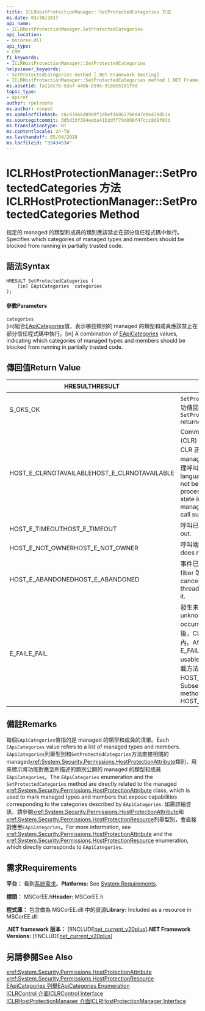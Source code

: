 ```yaml
---
title: ICLRHostProtectionManager::SetProtectedCategories 方法
ms.date: 03/30/2017
api_name:
- ICLRHostProtectionManager.SetProtectedCategories
api_location:
- mscoree.dll
api_type:
- COM
f1_keywords:
- ICLRHostProtectionManager::SetProtectedCategories
helpviewer_keywords:
- SetProtectedCategories method [.NET Framework hosting]
- ICLRHostProtectionManager::SetProtectedCategories method [.NET Framework hosting]
ms.assetid: fa21dc7b-5da7-440b-b59e-9180e5181f9d
topic_type:
- apiref
author: rpetrusha
ms.author: ronpet
ms.openlocfilehash: c6c93566d0909f1dbef46862760d47ede478d51a
ms.sourcegitcommit: 3d5d33f384eeba41b2dff79d096f47ccc8d8f03d
ms.translationtype: HT
ms.contentlocale: zh-TW
ms.lasthandoff: 05/04/2018
ms.locfileid: "33434534"
---
```

# <a name="iclrhostprotectionmanagersetprotectedcategories-method"></a><span data-ttu-id="22019-102">ICLRHostProtectionManager::SetProtectedCategories 方法</span><span class="sxs-lookup"><span data-stu-id="22019-102">ICLRHostProtectionManager::SetProtectedCategories Method</span></span>
<span data-ttu-id="22019-103">指定的 managed 的類型和成員的類別應該禁止在部分信任程式碼中執行。</span><span class="sxs-lookup"><span data-stu-id="22019-103">Specifies which categories of managed types and members should be blocked from running in partially trusted code.</span></span>  
  
## <a name="syntax"></a><span data-ttu-id="22019-104">語法</span><span class="sxs-lookup"><span data-stu-id="22019-104">Syntax</span></span>  
  
```  
HRESULT SetProtectedCategories (  
    [in] EApiCategories  categories  
);  
```  
  
#### <a name="parameters"></a><span data-ttu-id="22019-105">參數</span><span class="sxs-lookup"><span data-stu-id="22019-105">Parameters</span></span>  
 `categories`  
 <span data-ttu-id="22019-106">[in]組合[EApiCategories](../../../../docs/framework/unmanaged-api/hosting/eapicategories-enumeration.md)值，表示哪些類別的 managed 的類型和成員應該禁止在部分信任程式碼中執行。</span><span class="sxs-lookup"><span data-stu-id="22019-106">[in] A combination of [EApiCategories](../../../../docs/framework/unmanaged-api/hosting/eapicategories-enumeration.md) values, indicating which categories of managed types and members should be blocked from running in partially trusted code.</span></span>  
  
## <a name="return-value"></a><span data-ttu-id="22019-107">傳回值</span><span class="sxs-lookup"><span data-stu-id="22019-107">Return Value</span></span>  
  
|<span data-ttu-id="22019-108">HRESULT</span><span class="sxs-lookup"><span data-stu-id="22019-108">HRESULT</span></span>|<span data-ttu-id="22019-109">描述</span><span class="sxs-lookup"><span data-stu-id="22019-109">Description</span></span>|  
|-------------|-----------------|  
|<span data-ttu-id="22019-110">S_OK</span><span class="sxs-lookup"><span data-stu-id="22019-110">S_OK</span></span>|<span data-ttu-id="22019-111">`SetProtectedCategories` 已成功傳回。</span><span class="sxs-lookup"><span data-stu-id="22019-111">`SetProtectedCategories` returned successfully.</span></span>|  
|<span data-ttu-id="22019-112">HOST_E_CLRNOTAVAILABLE</span><span class="sxs-lookup"><span data-stu-id="22019-112">HOST_E_CLRNOTAVAILABLE</span></span>|<span data-ttu-id="22019-113">Common language runtime (CLR) 尚未載入到處理程序，或 CLR 正在中它無法執行 managed 程式碼，或成功地處理呼叫的狀態。</span><span class="sxs-lookup"><span data-stu-id="22019-113">The common language runtime (CLR) has not been loaded into a process, or the CLR is in a state in which it cannot run managed code or process the call successfully.</span></span>|  
|<span data-ttu-id="22019-114">HOST_E_TIMEOUT</span><span class="sxs-lookup"><span data-stu-id="22019-114">HOST_E_TIMEOUT</span></span>|<span data-ttu-id="22019-115">呼叫已逾時。</span><span class="sxs-lookup"><span data-stu-id="22019-115">The call timed out.</span></span>|  
|<span data-ttu-id="22019-116">HOST_E_NOT_OWNER</span><span class="sxs-lookup"><span data-stu-id="22019-116">HOST_E_NOT_OWNER</span></span>|<span data-ttu-id="22019-117">呼叫端未擁有鎖定。</span><span class="sxs-lookup"><span data-stu-id="22019-117">The caller does not own the lock.</span></span>|  
|<span data-ttu-id="22019-118">HOST_E_ABANDONED</span><span class="sxs-lookup"><span data-stu-id="22019-118">HOST_E_ABANDONED</span></span>|<span data-ttu-id="22019-119">事件已取消時封鎖的執行緒或 fiber 等候它。</span><span class="sxs-lookup"><span data-stu-id="22019-119">An event was canceled while a blocked thread or fiber was waiting on it.</span></span>|  
|<span data-ttu-id="22019-120">E_FAIL</span><span class="sxs-lookup"><span data-stu-id="22019-120">E_FAIL</span></span>|<span data-ttu-id="22019-121">發生未知的嚴重失敗。</span><span class="sxs-lookup"><span data-stu-id="22019-121">An unknown catastrophic failure occurred.</span></span> <span data-ttu-id="22019-122">方法會傳回 E_FAIL 之後，CLR 就不再可用的處理序內。</span><span class="sxs-lookup"><span data-stu-id="22019-122">After a method returns E_FAIL, the CLR is no longer usable within the process.</span></span> <span data-ttu-id="22019-123">裝載方法的後續呼叫會傳回 HOST_E_CLRNOTAVAILABLE。</span><span class="sxs-lookup"><span data-stu-id="22019-123">Subsequent calls to hosting methods return HOST_E_CLRNOTAVAILABLE.</span></span>|  
  
## <a name="remarks"></a><span data-ttu-id="22019-124">備註</span><span class="sxs-lookup"><span data-stu-id="22019-124">Remarks</span></span>  
 <span data-ttu-id="22019-125">每個`EApiCategories`值指的是 managed 的類型和成員的清單。</span><span class="sxs-lookup"><span data-stu-id="22019-125">Each `EApiCategories` value refers to a list of managed types and members.</span></span> <span data-ttu-id="22019-126">`EApiCategories`列舉型別和`SetProtectedCategories`方法直接相關的 managed<xref:System.Security.Permissions.HostProtectionAttribute>類別，用來標示將功能對應至所描述的類別公開的 managed 的類型和成員`EApiCategories`。</span><span class="sxs-lookup"><span data-stu-id="22019-126">The `EApiCategories` enumeration and the `SetProtectedCategories` method are directly related to the managed <xref:System.Security.Permissions.HostProtectionAttribute> class, which is used to mark managed types and members that expose capabilities corresponding to the categories described by `EApiCategories`.</span></span> <span data-ttu-id="22019-127">如需詳細資訊，請參閱<xref:System.Security.Permissions.HostProtectionAttribute>和<xref:System.Security.Permissions.HostProtectionResource>列舉型別，會直接對應至`EApiCategories`。</span><span class="sxs-lookup"><span data-stu-id="22019-127">For more information, see <xref:System.Security.Permissions.HostProtectionAttribute> and the <xref:System.Security.Permissions.HostProtectionResource> enumeration, which directly corresponds to `EApiCategories`.</span></span>  
  
## <a name="requirements"></a><span data-ttu-id="22019-128">需求</span><span class="sxs-lookup"><span data-stu-id="22019-128">Requirements</span></span>  
 <span data-ttu-id="22019-129">**平台：** 看到[系統需求](../../../../docs/framework/get-started/system-requirements.md)。</span><span class="sxs-lookup"><span data-stu-id="22019-129">**Platforms:** See [System Requirements](../../../../docs/framework/get-started/system-requirements.md).</span></span>  
  
 <span data-ttu-id="22019-130">**標頭：** MSCorEE.h</span><span class="sxs-lookup"><span data-stu-id="22019-130">**Header:** MSCorEE.h</span></span>  
  
 <span data-ttu-id="22019-131">**程式庫：** 包含做為 MSCorEE.dll 中的資源</span><span class="sxs-lookup"><span data-stu-id="22019-131">**Library:** Included as a resource in MSCorEE.dll</span></span>  
  
 <span data-ttu-id="22019-132">**.NET framework 版本：** [!INCLUDE[net_current_v20plus](../../../../includes/net-current-v20plus-md.md)]</span><span class="sxs-lookup"><span data-stu-id="22019-132">**.NET Framework Versions:** [!INCLUDE[net_current_v20plus](../../../../includes/net-current-v20plus-md.md)]</span></span>  
  
## <a name="see-also"></a><span data-ttu-id="22019-133">另請參閱</span><span class="sxs-lookup"><span data-stu-id="22019-133">See Also</span></span>  
 <xref:System.Security.Permissions.HostProtectionAttribute>  
 <xref:System.Security.Permissions.HostProtectionResource>  
 [<span data-ttu-id="22019-134">EApiCategories 列舉</span><span class="sxs-lookup"><span data-stu-id="22019-134">EApiCategories Enumeration</span></span>](../../../../docs/framework/unmanaged-api/hosting/eapicategories-enumeration.md)  
 [<span data-ttu-id="22019-135">ICLRControl 介面</span><span class="sxs-lookup"><span data-stu-id="22019-135">ICLRControl Interface</span></span>](../../../../docs/framework/unmanaged-api/hosting/iclrcontrol-interface.md)  
 [<span data-ttu-id="22019-136">ICLRHostProtectionManager 介面</span><span class="sxs-lookup"><span data-stu-id="22019-136">ICLRHostProtectionManager Interface</span></span>](../../../../docs/framework/unmanaged-api/hosting/iclrhostprotectionmanager-interface.md)
